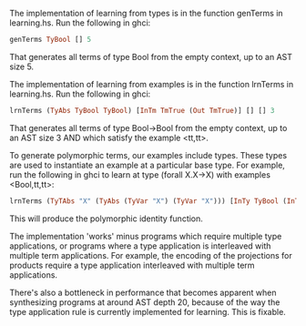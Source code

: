 The implementation of learning from types is in the function genTerms in learning.hs. Run the following in ghci:
```haskell
genTerms TyBool [] 5
```
That generates all terms of type Bool from the empty context, up to an AST size 5.

The implementation of learning from examples is in the function lrnTerms in learning.hs. Run the following in ghci:
```haskell
lrnTerms (TyAbs TyBool TyBool) [InTm TmTrue (Out TmTrue)] [] [] 3
```
That generates all terms of type Bool->Bool from the empty context, up to an AST size 3 AND which satisfy the example <tt,tt>.

To generate polymorphic terms, our examples include types. These types are used to instantiate an example at a particular base type. For example, run the following in ghci to learn at type (forall X.X->X) with examples <Bool,tt,tt>:
```haskell
lrnTerms (TyTAbs "X" (TyAbs (TyVar "X") (TyVar "X"))) [InTy TyBool (InTm TmTrue (Out TmTrue))] [] [] 4
```
This will produce the polymorphic identity function.

The implementation 'works' minus programs which require multiple type applications, or programs where a type application is interleaved with multiple term applications. For example, the encoding of the projections for products require a type application interleaved with multiple term applications.

There's also a bottleneck in performance that becomes apparent when synthesizing programs at around AST depth 20, because of the way the type application rule is currently implemented for learning. This is fixable.
